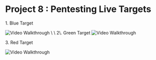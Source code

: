 # Project 8 : Pentesting Live Targets

1\. Blue Target

<img src='http://i.imgur.com/2SZ8adi.gif' title='Video Walkthrough' width='' alt='Video Walkthrough' />
\
\
2\. Green Target

<img src='http://i.imgur.com/PYuENI8.gif' title='Video Walkthrough' width='' alt='Video Walkthrough' />

3\. Red Target

<img src='http://i.imgur.com/FcCdCMM.gif' title='Video Walkthrough' width='' alt='Video Walkthrough' />

